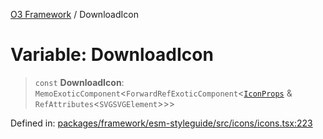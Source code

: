 [O3 Framework](../API.md) / DownloadIcon

# Variable: DownloadIcon

> `const` **DownloadIcon**: `MemoExoticComponent`\<`ForwardRefExoticComponent`\<[`IconProps`](../type-aliases/IconProps.md) & `RefAttributes`\<`SVGSVGElement`\>\>\>

Defined in: [packages/framework/esm-styleguide/src/icons/icons.tsx:223](https://github.com/its-kios09/openmrs-esm-core/blob/main/packages/framework/esm-styleguide/src/icons/icons.tsx#L223)

